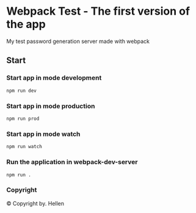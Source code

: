 # Webpack Test - The first version of the app
My test password generation server made with webpack
## Start
### Start app in mode development
```
npm run dev
```
### Start app in mode production
```
npm run prod
```
### Start app in mode watch
```
npm run watch
```
### Run the application in webpack-dev-server
```
npm run .
```
### Copyright
© Copyright by. Hellen